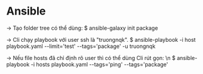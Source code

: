 # Ansible

-> Tạo folder tree có thể dùng:
$ ansible-galaxy init package

-> Cli chạy playbook với user ssh là "truongnqk".
$ ansible-playbook -i host playbook.yaml --limit='test' --tags='package' -u truongnqk

-> Nếu file hosts đã chỉ định rõ user thì có thể dùng Cli rút gọn: \n
$ ansible-playbook -i hosts playbook.yaml --tags='ping' --tags='package'
